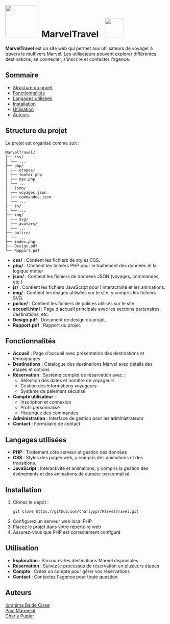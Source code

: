# <img width="100" src="https://logos-world.net/wp-content/uploads/2020/11/Spider-Man-Emblem.png">&nbsp;&nbsp;MarvelTravel &nbsp;&nbsp;<img width="60" src="https://static.wikia.nocookie.net/marvelcinematicuniverse/images/9/9b/S.H.I.E.L.D._logo_NEW.png/revision/latest?cb=20190422151215">


__MarvelTravel__ est un site web qui permet aux utilisateurs de voyager à travers le multivers Marvel. Les utilisateurs peuvent explorer différentes destinations, se connecter, s'inscrire et contacter l'agence.


## Sommaire

- [Structure du projet](#structure-du-projet)
- [Fonctionnalités](#fonctionnalités)
- [Langages utilisées](#langages-utilisées)
- [Installation](#installation)
- [Utilisation](#utilisation)
- [Auteurs](#auteurs)

## Structure du projet

Le projet est organisé comme suit :

```
MarvelTravel/
├── css/
│ └── ...
├── php/
│ ├── etapes/
│ ├── footer.php
│ ├── nav.php
│ └── ...
├── json/
│ ├── voyages.json
│ ├── commandes.json
│ └── ...
├── js/
│ └── ...
├── img/
│ ├── svg/
│ ├── avatars/
│ └── ...
├── police/
│ └── ...
├── index.php
├── Design.pdf
└── Rapport.pdf
```

- **css/** : Contient les fichiers de styles CSS.
- **php/** : Contient les fichiers PHP pour le traitement des données et la logique métier
- **json/** : Contient les fichiers de données JSON (voyages, commandes, etc.)
- **js/** : Contient les fichiers JavaScript pour l'interactivité et les animations.
- **img/** : Contient les images utilisées sur le site, y compris les fichiers SVG.
- **police/** : Contient les fichiers de polices utilisés sur le site.
- **accueil.html** : Page d'accueil principale avec les sections partenaires, destinations, etc.
- **Design.pdf** : Document de design du projet.
- **Rapport.pdf** : Rapport du projet.



## Fonctionnalités

- **Accueil** : Page d'accueil avec présentation des destinations et témoignages
- **Destinations** : Catalogue des destinations Marvel avec détails des étapes et options
- **Réservation** : Système complet de réservation avec :
  - Sélection des dates et nombre de voyageurs
  - Gestion des informations voyageurs
  - Système de paiement sécurisé
- **Compte utilisateur** : 
  - Inscription et connexion
  - Profil personnalisé
  - Historique des commandes
- **Administration** : Interface de gestion pour les administrateurs
- **Contact** : Formulaire de contact


## Langages utilisées

- **PHP** : Traitement côté serveur et gestion des données
- **CSS** : Styles des pages web, y compris des animations et des transitions.
- **JavaScript** : Interactivité et animations, y compris la gestion des événements et des animations de curseur personnalisé.

## Installation

1. Clonez le dépôt :
   ```sh
   git clone https://github.com/charlyppr/MarvelTravel.git
   ```
2. Configurez un serveur web local PHP
3. Placez le projet dans votre répertoire web
4. Assurez-vous que PHP est correctement configuré

## Utilisation

- **Exploration** : Parcourez les destinations Marvel disponibles
- **Réservation** : Suivez le processus de réservation en plusieurs étapes
- **Compte** : Créez un compte pour gérer vos réservations
- **Contact** : Contactez l'agence pour toute question

## Auteurs
[Ibrahima Balde Cisse](mailto:ibrahima.balde---cisse@etu.cyu.fr)  
[Paul Marmelat](mailto:paul.marmelat@etu.cyu.fr)  
[Charly Pupier](mailto:charly.pupier@etu.cyu.fr)
